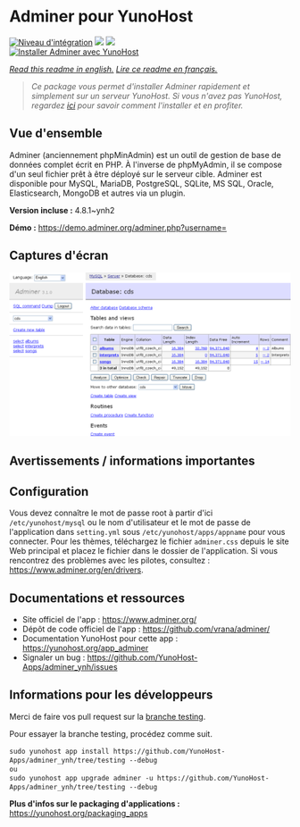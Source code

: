 # Adminer pour YunoHost

[![Niveau d'intégration](https://dash.yunohost.org/integration/adminer.svg)](https://dash.yunohost.org/appci/app/adminer) ![](https://ci-apps.yunohost.org/ci/badges/adminer.status.svg) ![](https://ci-apps.yunohost.org/ci/badges/adminer.maintain.svg)  
[![Installer Adminer avec YunoHost](https://install-app.yunohost.org/install-with-yunohost.svg)](https://install-app.yunohost.org/?app=adminer)

*[Read this readme in english.](./README.md)*
*[Lire ce readme en français.](./README_fr.md)*

> *Ce package vous permet d'installer Adminer rapidement et simplement sur un serveur YunoHost.
Si vous n'avez pas YunoHost, regardez [ici](https://yunohost.org/#/install) pour savoir comment l'installer et en profiter.*

## Vue d'ensemble

Adminer (anciennement phpMinAdmin) est un outil de gestion de base de données complet écrit en PHP. À l'inverse de phpMyAdmin, il se compose d'un seul fichier prêt à être déployé sur le serveur cible. Adminer est disponible pour MySQL, MariaDB, PostgreSQL, SQLite, MS SQL, Oracle, Elasticsearch, MongoDB et autres via un plugin. 

**Version incluse :** 4.8.1~ynh2

**Démo :** https://demo.adminer.org/adminer.php?username=

## Captures d'écran

![](./doc/screenshots/screenshot.png)

## Avertissements / informations importantes

## Configuration

Vous devez connaître le mot de passe root à partir d'ici `/etc/yunohost/mysql` ou le nom d'utilisateur et le mot de passe de l'application dans `setting.yml` sous `/etc/yunohost/apps/appname` pour vous connecter.
Pour les thèmes, téléchargez le fichier `adminer.css` depuis le site Web principal et placez le fichier dans le dossier de l'application.
Si vous rencontrez des problèmes avec les pilotes, consultez : https://www.adminer.org/en/drivers.

## Documentations et ressources

* Site officiel de l'app : https://www.adminer.org/
* Dépôt de code officiel de l'app : https://github.com/vrana/adminer/
* Documentation YunoHost pour cette app : https://yunohost.org/app_adminer
* Signaler un bug : https://github.com/YunoHost-Apps/adminer_ynh/issues

## Informations pour les développeurs

Merci de faire vos pull request sur la [branche testing](https://github.com/YunoHost-Apps/adminer_ynh/tree/testing).

Pour essayer la branche testing, procédez comme suit.
```
sudo yunohost app install https://github.com/YunoHost-Apps/adminer_ynh/tree/testing --debug
ou
sudo yunohost app upgrade adminer -u https://github.com/YunoHost-Apps/adminer_ynh/tree/testing --debug
```

**Plus d'infos sur le packaging d'applications :** https://yunohost.org/packaging_apps